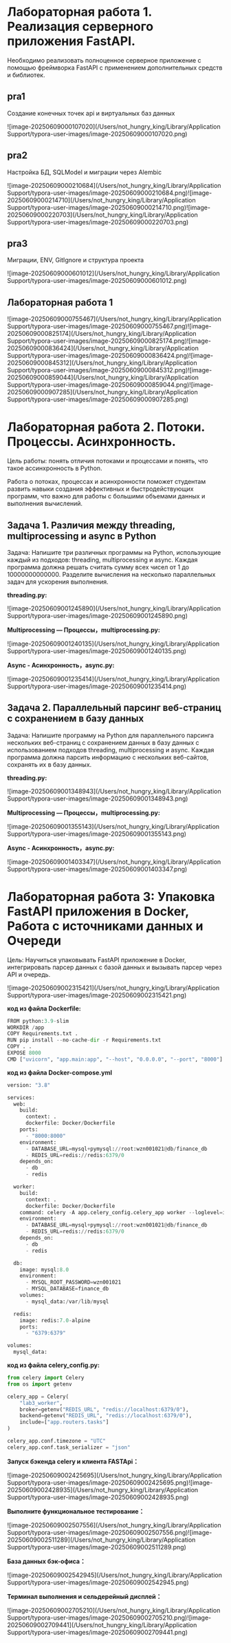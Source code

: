 # Лабораторная работа 1. Реализация серверного приложения FastAPI.

Необходимо реализовать полноценное серверное приложение с помощью фреймворка FastAPI с применением дополнительных средств и библиотек.

## pra1

Создание конечных точек api и виртуальных баз данных

![image-20250609000107020](/Users/not_hungry_king/Library/Application Support/typora-user-images/image-20250609000107020.png)



## pra2

Настройка БД, SQLModel и миграции через Alembic

![image-20250609000210684](/Users/not_hungry_king/Library/Application Support/typora-user-images/image-20250609000210684.png)![image-20250609000214710](/Users/not_hungry_king/Library/Application Support/typora-user-images/image-20250609000214710.png)![image-20250609000220703](/Users/not_hungry_king/Library/Application Support/typora-user-images/image-20250609000220703.png)

## pra3

Миграции, ENV, GitIgnore и структура проекта

![image-20250609000601012](/Users/not_hungry_king/Library/Application Support/typora-user-images/image-20250609000601012.png)

## Лабораторная работа 1

![image-20250609000755467](/Users/not_hungry_king/Library/Application Support/typora-user-images/image-20250609000755467.png)![image-20250609000825174](/Users/not_hungry_king/Library/Application Support/typora-user-images/image-20250609000825174.png)![image-20250609000836424](/Users/not_hungry_king/Library/Application Support/typora-user-images/image-20250609000836424.png)![image-20250609000845312](/Users/not_hungry_king/Library/Application Support/typora-user-images/image-20250609000845312.png)![image-20250609000859044](/Users/not_hungry_king/Library/Application Support/typora-user-images/image-20250609000859044.png)![image-20250609000907285](/Users/not_hungry_king/Library/Application Support/typora-user-images/image-20250609000907285.png)

# Лабораторная работа 2. Потоки. Процессы. Асинхронность.

Цель работы: понять отличия потоками и процессами и понять, что такое ассинхронность в Python.

Работа о потоках, процессах и асинхронности поможет студентам развить навыки создания эффективных и быстродействующих программ, что важно для работы с большими объемами данных и выполнения вычислений.

## Задача 1. Различия между threading, multiprocessing и async в Python

Задача: Напишите три различных программы на Python, использующие каждый из подходов: threading, multiprocessing и async. Каждая программа должна решать считать сумму всех чисел от 1 до 10000000000000. Разделите вычисления на несколько параллельных задач для ускорения выполнения.

**threading.py:**

![image-20250609001245890](/Users/not_hungry_king/Library/Application Support/typora-user-images/image-20250609001245890.png)

**Multiprocessing — Процессы，multiprocessing.py:**

![image-20250609001240135](/Users/not_hungry_king/Library/Application Support/typora-user-images/image-20250609001240135.png)

**Async - Асинхронность，async.py:**

![image-20250609001235414](/Users/not_hungry_king/Library/Application Support/typora-user-images/image-20250609001235414.png)

## Задача 2. Параллельный парсинг веб-страниц с сохранением в базу данных

Задача: Напишите программу на Python для параллельного парсинга нескольких веб-страниц с сохранением данных в базу данных с использованием подходов threading, multiprocessing и async. Каждая программа должна парсить информацию с нескольких веб-сайтов, сохранять их в базу данных.

**threading.py:**

![image-20250609001348943](/Users/not_hungry_king/Library/Application Support/typora-user-images/image-20250609001348943.png)

**Multiprocessing — Процессы，multiprocessing.py:**

![image-20250609001355143](/Users/not_hungry_king/Library/Application Support/typora-user-images/image-20250609001355143.png)

**Async - Асинхронность，async.py:**

![image-20250609001403347](/Users/not_hungry_king/Library/Application Support/typora-user-images/image-20250609001403347.png)

# Лабораторная работа 3: Упаковка FastAPI приложения в Docker, Работа с источниками данных и Очереди

Цель: Научиться упаковывать FastAPI приложение в Docker, интегрировать парсер данных с базой данных и вызывать парсер через API и очередь.

![image-20250609002315421](/Users/not_hungry_king/Library/Application Support/typora-user-images/image-20250609002315421.png)

**код из файла Dockerfile:**

```python
FROM python:3.9-slim
WORKDIR /app
COPY Requirements.txt .
RUN pip install --no-cache-dir -r Requirements.txt
COPY . .
EXPOSE 8000
CMD ["uvicorn", "app.main:app", "--host", "0.0.0.0", "--port", "8000"]
```

**код из файла Docker-compose.yml**

```python
version: "3.8"

services:
  web:
    build:
      context: .
      dockerfile: Docker/Dockerfile
    ports:
      - "8000:8000"
    environment:
      - DATABASE_URL=mysql+pymysql://root:wzn001021@db/finance_db
      - REDIS_URL=redis://redis:6379/0
    depends_on:
      - db 
      - redis

  worker:
    build:
      context: .
      dockerfile: Docker/Dockerfile
    command: celery -A app.celery_config.celery_app worker --loglevel=info
    environment:
      - DATABASE_URL=mysql+pymysql://root:wzn001021@db/finance_db
      - REDIS_URL=redis://redis:6379/0
    depends_on:
      - db
      - redis

  db:
    image: mysql:8.0
    environment:
      - MYSQL_ROOT_PASSWORD=wzn001021 
      - MYSQL_DATABASE=finance_db  
    volumes:
      - mysql_data:/var/lib/mysql 

  redis:
    image: redis:7.0-alpine
    ports:
      - "6379:6379"

volumes:
  mysql_data: 
```

**код из файла celery_config.py:**

```python
from celery import Celery
from os import getenv

celery_app = Celery(
    "lab3_worker",
    broker=getenv("REDIS_URL", "redis://localhost:6379/0"),  
    backend=getenv("REDIS_URL", "redis://localhost:6379/0"),
    include=["app.routers.tasks"]  
)

celery_app.conf.timezone = "UTC"
celery_app.conf.task_serializer = "json"
```

**Запуск бэкенда celery и клиента FASTApi：**

![image-20250609002425695](/Users/not_hungry_king/Library/Application Support/typora-user-images/image-20250609002425695.png)![image-20250609002428935](/Users/not_hungry_king/Library/Application Support/typora-user-images/image-20250609002428935.png)

**Выполните функциональное тестирование：**

![image-20250609002507556](/Users/not_hungry_king/Library/Application Support/typora-user-images/image-20250609002507556.png)![image-20250609002511289](/Users/not_hungry_king/Library/Application Support/typora-user-images/image-20250609002511289.png)

**База данных бэк-офиса：**

![image-20250609002542945](/Users/not_hungry_king/Library/Application Support/typora-user-images/image-20250609002542945.png)

**Терминал выполнения и сельдерейный дисплей：**

![image-20250609002705210](/Users/not_hungry_king/Library/Application Support/typora-user-images/image-20250609002705210.png)![image-20250609002709441](/Users/not_hungry_king/Library/Application Support/typora-user-images/image-20250609002709441.png)